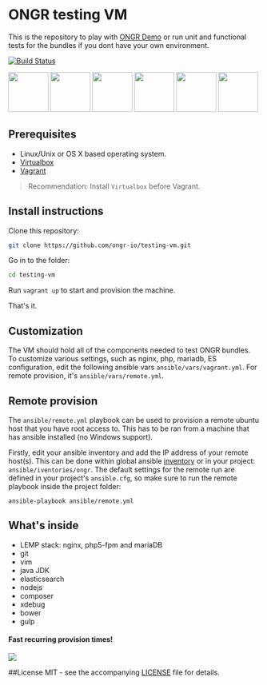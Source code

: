 # ONGR testing VM

This is the repository to play with [ONGR Demo](https://github.com/ongr-io/Demo) or run unit and functional tests for the bundles if you dont have your own environment. 

[![Build Status](http://img.shields.io/travis/ongr-io/testing-vm.svg)](https://travis-ci.org/ongr-io/testing-vm)

<img src="https://cloud.githubusercontent.com/assets/12516828/11679876/007f6f74-9e5d-11e5-9804-c5ba978c516e.png" width="80" height="80">
<img src="https://cloud.githubusercontent.com/assets/12516828/11679879/0082c5d4-9e5d-11e5-89fe-33c53506c6c7.jpg" width="80" height="80">
<img src="https://cloud.githubusercontent.com/assets/12516828/11679877/007faade-9e5d-11e5-8c47-218a0915a693.png" width="80" height="80">
<img src="https://cloud.githubusercontent.com/assets/12516828/11679874/00542198-9e5d-11e5-845f-0b917fb323c5.png" width="80" height="80">
<img src="https://cloud.githubusercontent.com/assets/12516828/11679926/5e83b5b2-9e5d-11e5-8499-acea5399b2ac.png" width="80" height="80">
<img src="https://cloud.githubusercontent.com/assets/12516828/11679878/0081c382-9e5d-11e5-9fd6-05163acd3af7.png" width="80" height="80">


## Prerequisites
  * Linux/Unix or OS X based operating system.
  * [Virtualbox](https://www.virtualbox.org/wiki/Downloads)
  * [Vagrant](https://www.vagrantup.com/downloads.html)

> Recommendation: Install `Virtualbox` before Vagrant.

## Install instructions

Clone this repository:

```bash
git clone https://github.com/ongr-io/testing-vm.git
```

Go in to the folder:

```bash
cd testing-vm
```

Run `vagrant up` to start and provision the machine.

That's it. 

## Customization
The VM should hold all of the components needed to test ONGR bundles. To customize various settings, such as nginx, php, mariadb, ES configuration, edit the following ansible vars `ansible/vars/vagrant.yml`. For remote provision, it's `ansible/vars/remote.yml`.

## Remote provision

The `ansible/remote.yml` playbook can be used to provision a remote ubuntu host that you have root access to. This has to be ran from a machine that has ansible installed (no Windows support).

Firstly, edit your ansible inventory and add the IP address of your remote host(s). This can be done within global ansible [inventory](http://docs.ansible.com/ansible/intro_inventory.html) or in your project: `ansible/iventories/ongr`. The default settings for the remote run are defined in your project's `ansible.cfg`, so make sure to run the remote playbook inside the project folder:

```
ansible-playbook ansible/remote.yml
```

## What's inside

* LEMP stack: nginx, php5-fpm and mariaDB
* git
* vim
* java JDK
* elasticsearch
* nodejs
* composer
* xdebug
* bower
* gulp

#### Fast recurring provision times!
![](https://cloud.githubusercontent.com/assets/12516828/11679885/131e650e-9e5d-11e5-8b16-dd46d73c6cc7.gif)

##License
MIT - see the accompanying [LICENSE](https://github.com/ongr-io/testing-vm/blob/master/LICENSE) file for details.
